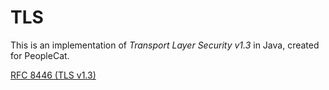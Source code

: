# TLS

This is an implementation of _Transport Layer Security v1.3_ in Java, created for PeopleCat.

[RFC 8446 (TLS v1.3)](https://datatracker.ietf.org/doc/html/rfc8446#autoid-20)